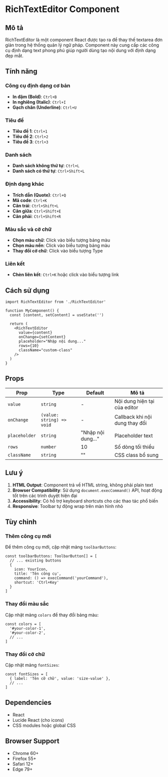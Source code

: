 # RichTextEditor Component

## Mô tả
RichTextEditor là một component React được tạo ra để thay thế textarea đơn giản trong hệ thống quản lý ngữ pháp. Component này cung cấp các công cụ định dạng text phong phú giúp người dùng tạo nội dung với định dạng đẹp mắt.

## Tính năng

### Công cụ định dạng cơ bản
- **In đậm (Bold)**: `Ctrl+B`
- **In nghiêng (Italic)**: `Ctrl+I`
- **Gạch chân (Underline)**: `Ctrl+U`

### Tiêu đề
- **Tiêu đề 1**: `Ctrl+1`
- **Tiêu đề 2**: `Ctrl+2`
- **Tiêu đề 3**: `Ctrl+3`

### Danh sách
- **Danh sách không thứ tự**: `Ctrl+L`
- **Danh sách có thứ tự**: `Ctrl+Shift+L`

### Định dạng khác
- **Trích dẫn (Quote)**: `Ctrl+Q`
- **Mã code**: `Ctrl+K`
- **Căn trái**: `Ctrl+Shift+L`
- **Căn giữa**: `Ctrl+Shift+E`
- **Căn phải**: `Ctrl+Shift+R`

### Màu sắc và cỡ chữ
- **Chọn màu chữ**: Click vào biểu tượng bảng màu
- **Chọn màu nền**: Click vào biểu tượng bảng màu
- **Thay đổi cỡ chữ**: Click vào biểu tượng Type

### Liên kết
- **Chèn liên kết**: `Ctrl+K` hoặc click vào biểu tượng link

## Cách sử dụng

```tsx
import RichTextEditor from './RichTextEditor'

function MyComponent() {
  const [content, setContent] = useState('')

  return (
    <RichTextEditor
      value={content}
      onChange={setContent}
      placeholder="Nhập nội dung..."
      rows={10}
      className="custom-class"
    />
  )
}
```

## Props

| Prop | Type | Default | Mô tả |
|------|------|---------|-------|
| `value` | `string` | - | Nội dung hiện tại của editor |
| `onChange` | `(value: string) => void` | - | Callback khi nội dung thay đổi |
| `placeholder` | `string` | "Nhập nội dung..." | Placeholder text |
| `rows` | `number` | 10 | Số dòng tối thiểu |
| `className` | `string` | "" | CSS class bổ sung |

## Lưu ý

1. **HTML Output**: Component trả về HTML string, không phải plain text
2. **Browser Compatibility**: Sử dụng `document.execCommand()` API, hoạt động tốt trên các trình duyệt hiện đại
3. **Accessibility**: Có hỗ trợ keyboard shortcuts cho các thao tác phổ biến
4. **Responsive**: Toolbar tự động wrap trên màn hình nhỏ

## Tùy chỉnh

### Thêm công cụ mới
Để thêm công cụ mới, cập nhật mảng `toolbarButtons`:

```tsx
const toolbarButtons: ToolbarButton[] = [
  // ... existing buttons
  {
    icon: YourIcon,
    title: 'Tên công cụ',
    command: () => execCommand('yourCommand'),
    shortcut: 'Ctrl+Key'
  }
]
```

### Thay đổi màu sắc
Cập nhật mảng `colors` để thay đổi bảng màu:

```tsx
const colors = [
  '#your-color-1',
  '#your-color-2',
  // ...
]
```

### Thay đổi cỡ chữ
Cập nhật mảng `fontSizes`:

```tsx
const fontSizes = [
  { label: 'Tên cỡ chữ', value: 'size-value' },
  // ...
]
```

## Dependencies

- React
- Lucide React (cho icons)
- CSS modules hoặc global CSS

## Browser Support

- Chrome 60+
- Firefox 55+
- Safari 12+
- Edge 79+ 